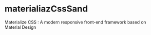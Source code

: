 # materialiazCssSand
Materialize CSS : A modern responsive front-end framework based on Material Design
